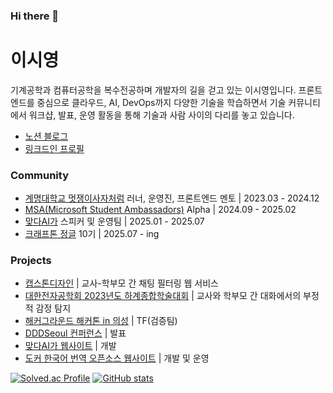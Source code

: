 ### Hi there 👋

# 이시영
기계공학과 컴퓨터공학을 복수전공하며 개발자의 길을 걷고 있는 이시영입니다. 프론트엔드를 중심으로 클라우드, AI, DevOps까지 다양한 기술을 학습하면서 기술 커뮤니티에서 워크샵, 발표, 운영 활동을 통해 기술과 사람 사이의 다리를 놓고 있습니다.
* <a href="https://thistimenull.notion.site/">노션 블로그</a>
* <a href="https://www.linkedin.com/in/krsy0411/">링크드인 프로필</a>

### Community
* <a href="https://likelion.net/">계명대학교 멋쟁이사자처럼</a> 러너, 운영진, 프론트엔드 멘토 | 2023.03 - 2024.12 
* <a href="https://mvp.microsoft.com/ko-KR/studentambassadors">MSA(Microsoft Student Ambassadors)</a> Alpha | 2024.09 - 2025.02
* <a href="https://github.com/matdaaiga-kr/">맞다AI가</a> 스피커 및 운영팀 | 2025.01 - 2025.07
* <a href="https://jungle.krafton.com/">크래프톤 정글</a> 10기 | 2025.07 - ing

### Projects
* <a href="https://github.com/deceit-cat/FE">캡스톤디자인</a> | 교사-학부모 간 채팅 필터링 웹 서비스
* <a href="https://www.dbpia.co.kr/journal/articleDetail?nodeId=NODE11891074">대한전자공학회 2023년도 하계종합학술대회</a> | 교사와 학부모 간 대화에서의 부정적 감정 탐지
* <a href="https://thistimenull.notion.site/2024-in-8755b55784f9432f85784e794474c184?pvs=4">해커그라운드 해커톤 in 의성</a> | TF(검증팀)
* <a href="https://dddseoul.kr/speakers/siyeonglee">DDDSeoul 컨퍼런스</a> | 발표
* <a href="https://matdaaiga.kr/">맞다AI가 웹사이트</a> | 개발
* <a href="https://docker-ko.github.io/">도커 한국어 번역 오픈소스 웹사이트</a> | 개발 및 운영

[![Solved.ac Profile](http://mazassumnida.wtf/api/generate_badge?boj=krsy0411)](https://solved.ac/krsy0411)
[![GitHub stats](https://github-readme-stats.vercel.app/api?username=krsy0411&show_icons=true)](https://github.com/anuraghazra/github-readme-stats)
